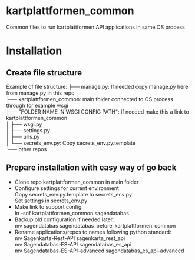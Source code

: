 # kartplattformen_common
Common files to run kartplattformen API applications in same OS process
# Installation
## Create file structure
Example of file structure:
├── manage.py\: If needed copy manage.py here from manage.py in this repo\
├── kartplattformen_common: main folder connected to OS process through for example wsgi\
├── "FOLDER NAME IN WSGI CONFIG PATH": If needed make this a link to kartplattformen_common\
│   ├── wsgi.py\
│   ├── settings.py\
│   ├── urls.py\
│   └── secrets_env.py: Copy secrets_env.py.template\
└── other repos
## Prepare installation with easy way of go back
- Clone repo kartplattformen_common in main folder
- Configure settings for current environment\
Copy secrets_env.py.template to secrets_env.py\
Set settings in secrets_env.py
- Make link to support config:\
  ln -snf kartplattformen_common sagendatabas
- Backup old configuration if needed later:\
  mv sagendatabas sagendatabas_before_kartplattformen_common
- Rename applications/repos to names following python standard:\
  mv Sagenkarta-Rest-API sagenkarta_rest_api\
  mv Sagendatabas-ES-API sagendatabas_es_api\
  mv Sagendatabas-ES-API-advanced sagendatabas_es_api-advanced
